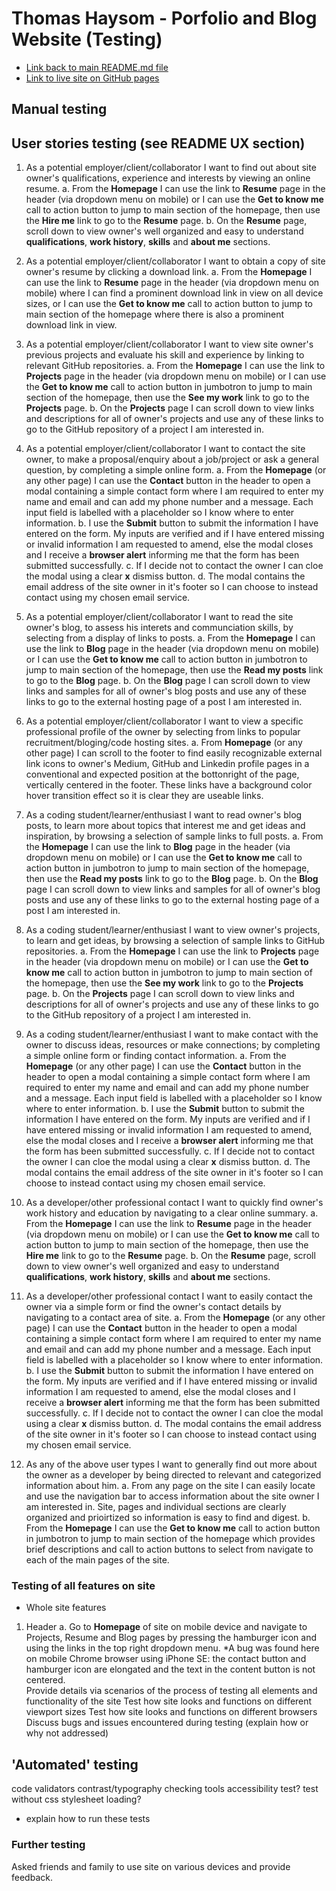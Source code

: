 # Thomas Haysom - Porfolio and Blog Website (Testing)

* [Link back to main README.md file](README.md)
* [Link to live site on GitHub pages](https://thaysom22.github.io/portfolio_project/)

## Manual testing

## User stories testing (see README UX section)

1. As a potential employer/client/collaborator I want to find out about site owner's qualifications, experience and interests by viewing an online resume.
    a. From the **Homepage** I can use the link to **Resume** page in the header (via dropdown menu on mobile) or I can use the **Get to know me** call to action button to jump to main section of the homepage, then use the **Hire me** link to go to the **Resume** page.
    b. On the **Resume** page, scroll down to view owner's well organized and easy to understand **qualifications**, **work history**, **skills** and **about me** sections.

2. As a potential employer/client/collaborator I want to obtain a copy of site owner's resume by clicking a download link.
    a. From the **Homepage** I can use the link to **Resume** page in the header (via dropdown menu on mobile) where I can find a prominent download link in view on all device sizes, or I can use the **Get to know me** call to action button to jump to main section of the homepage where there is also a prominent download link in view.

3. As a potential employer/client/collaborator I want to view site owner's previous projects and evaluate his skill and experience by linking to relevant GitHub repositories.
    a. From the **Homepage** I can use the link to **Projects** page in the header (via dropdown menu on mobile) or I can use the **Get to know me** call to action button in jumbotron to jump to main section of the homepage, then use the **See my work** link to go to the **Projects** page.
    b. On the **Projects** page I can scroll down to view links and descriptions for all of owner's projects and use any of these links to go to the GitHub repository of a project I am interested in. 

4. As a potential employer/client/collaborator I want to contact the site owner, to make a proposal/enquiry about a job/project or ask a general question, by completing a simple online form.
    a. From the **Homepage** (or any other page) I can use the **Contact** button in the header to open a modal containing a simple contact form where I am required to enter my name and email and can add my phone number and a message. Each input field is labelled with a placeholder so I know where to enter information.
    b. I use the **Submit** button to submit the information I have entered on the form. My inputs are verified and if I have entered missing or invalid information I am requested to amend, else the modal closes and I receive a **browser alert** informing me that the form has been submitted successfully. 
    c. If I decide not to contact the owner I can cloe the modal using a clear **x** dismiss button. 
    d. The modal contains the email address of the site owner in it's footer so I can choose to instead contact using my chosen email service.  

5. As a potential employer/client/collaborator I want to read the site owner's blog, to assess his interets and communciation skills, by selecting from a display of links to posts.
    a. From the **Homepage** I can use the link to **Blog** page in the header (via dropdown menu on mobile) or I can use the **Get to know me** call to action button in jumbotron to jump to main section of the homepage, then use the **Read my posts** link to go to the **Blog** page.
    b. On the **Blog** page I can scroll down to view links and samples for all of owner's blog posts and use any of these links to go to the external hosting page of a post I am interested in. 

6. As a potential employer/client/collaborator I want to view a specific professional profile of the owner by selecting from links to popular recruitment/bloging/code hosting sites.
    a. From **Homepage** (or any other page) I can scroll to the footer to find easily recognizable external link icons to owner's Medium, GitHub and Linkedin profile pages in a conventional and expected position at the bottonright of the page, vertically centered in the footer. These links have a background color hover transition effect so it is clear they are useable links.    

7. As a coding student/learner/enthusiast I want to read owner's blog posts, to learn more about topics that interest me and get ideas and inspiration, by browsing a selection of sample links to full posts.
    a. From the **Homepage** I can use the link to **Blog** page in the header (via dropdown menu on mobile) or I can use the **Get to know me** call to action button in jumbotron to jump to main section of the homepage, then use the **Read my posts** link to go to the **Blog** page.
    b. On the **Blog** page I can scroll down to view links and samples for all of owner's blog posts and use any of these links to go to the external hosting page of a post I am interested in. 

8. As a coding student/learner/enthusiast I want to view owner's projects, to learn and get ideas, by browsing a selection of sample links to GitHub repositories. 
    a. From the **Homepage** I can use the link to **Projects** page in the header (via dropdown menu on mobile) or I can use the **Get to know me** call to action button in jumbotron to jump to main section of the homepage, then use the **See my work** link to go to the **Projects** page.
    b. On the **Projects** page I can scroll down to view links and descriptions for all of owner's projects and use any of these links to go to the GitHub repository of a project I am interested in. 

9. As a coding student/learner/enthusiast I want to make contact with the owner to discuss ideas, resources or make connections; by completing a simple online form or finding contact information.
    a. From the **Homepage** (or any other page) I can use the **Contact** button in the header to open a modal containing a simple contact form where I am required to enter my name and email and can add my phone number and a message. Each input field is labelled with a placeholder so I know where to enter information.
    b. I use the **Submit** button to submit the information I have entered on the form. My inputs are verified and if I have entered missing or invalid information I am requested to amend, else the modal closes and I receive a **browser alert** informing me that the form has been submitted successfully. 
    c. If I decide not to contact the owner I can cloe the modal using a clear **x** dismiss button. 
    d. The modal contains the email address of the site owner in it's footer so I can choose to instead contact using my chosen email service.  

10. As a developer/other professional contact I want to quickly find owner's work history and education by navigating to a clear online summary.
    a. From the **Homepage** I can use the link to **Resume** page in the header (via dropdown menu on mobile) or I can use the **Get to know me** call to action button to jump to main section of the homepage, then use the **Hire me** link to go to the **Resume** page.
    b. On the **Resume** page, scroll down to view owner's well organized and easy to understand **qualifications**, **work history**, **skills** and **about me** sections.

11. As a developer/other professional contact I want to easily contact the owner via a simple form or find the owner's contact details by navigating to a contact area of site.
    a. From the **Homepage** (or any other page) I can use the **Contact** button in the header to open a modal containing a simple contact form where I am required to enter my name and email and can add my phone number and a message. Each input field is labelled with a placeholder so I know where to enter information.
    b. I use the **Submit** button to submit the information I have entered on the form. My inputs are verified and if I have entered missing or invalid information I am requested to amend, else the modal closes and I receive a **browser alert** informing me that the form has been submitted successfully. 
    c. If I decide not to contact the owner I can cloe the modal using a clear **x** dismiss button. 
    d. The modal contains the email address of the site owner in it's footer so I can choose to instead contact using my chosen email service.  

12. As any of the above user types I want to generally find out more about the owner as a developer by being directed to relevant and categorized information about him.
    a. From any page on the site I can easily locate and use the navigation bar to access information about the site owner I am interested in. Site, pages and individual sections are clearly organized and prioirtized so information is easy to find and digest. 
    b. From the **Homepage** I can use the **Get to know me** call to action button in jumbotron to jump to main section of the homepage which provides brief descriptions and call to action buttons to select from navigate to each of the main pages of the site. 

### Testing of all features on site

* Whole site features

1. Header
    a. Go to **Homepage** of site on mobile device and navigate to Projects, Resume and Blog pages by pressing the hamburger icon and using the links in the top right dropdown menu. 
    *A bug was found here on mobile Chrome browser using iPhone SE: the contact button and hamburger icon are elongated and the text in the content button is not centered.  
Provide details via scenarios of the process of testing all elements and functionality of the site
Test how site looks and functions on different viewport sizes
Test how site looks and functions on different browsers
Discuss bugs and issues encountered during testing (explain how or why not addressed)

## 'Automated' testing 

code validators
contrast/typography checking tools
accessibility test?
test without css stylesheet loading?

- explain how to run these tests

### Further testing


Asked friends and family to use site on various devices and provide feedback. 

